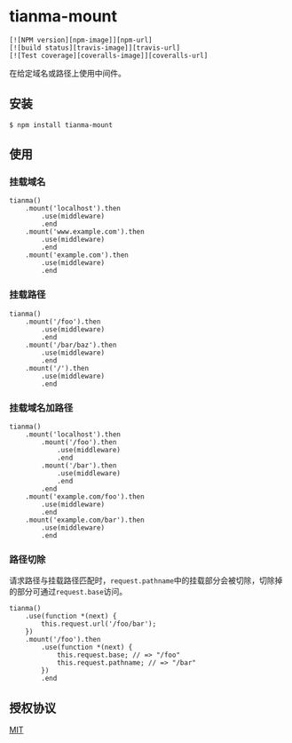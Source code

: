 # tianma-mount

	[![NPM version][npm-image]][npm-url]
	[![build status][travis-image]][travis-url]
	[![Test coverage][coveralls-image]][coveralls-url]

在给定域名或路径上使用中间件。

## 安装

	$ npm install tianma-mount

## 使用

### 挂载域名

	tianma()
		.mount('localhost').then
			.use(middleware)
			.end
		.mount('www.example.com').then
			.use(middleware)
			.end
		.mount('example.com').then
			.use(middleware)
			.end
			
### 挂载路径

	tianma()
		.mount('/foo').then
			.use(middleware)
			.end
		.mount('/bar/baz').then
			.use(middleware)
			.end
		.mount('/').then
			.use(middleware)
			.end
			
### 挂载域名加路径

	tianma()
		.mount('localhost').then
			.mount('/foo').then
				.use(middleware)
				.end
			.mount('/bar').then
				.use(middleware)
				.end
			.end
		.mount('example.com/foo').then
			.use(middleware)
			.end
		.mount('example.com/bar').then
			.use(middleware)
			.end
			
### 路径切除

请求路径与挂载路径匹配时，`request.pathname`中的挂载部分会被切除，切除掉的部分可通过`request.base`访问。

	tianma()
		.use(function *(next) {
			this.request.url('/foo/bar');
		})
		.mount('/foo').then
			.use(function *(next) {
				this.request.base; // => "/foo"
				this.request.pathname; // => "/bar"
			})
			.end

## 授权协议

[MIT](https://github.com/tianmajs/tianmajs.github.io/blob/master/LICENSE)